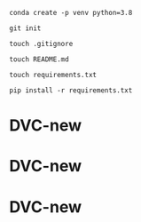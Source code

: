 ```
conda create -p venv python=3.8
```

```
git init
```

```
touch .gitignore
```

```
touch README.md
```

```
touch requirements.txt
```

```
pip install -r requirements.txt
```


# DVC-new
# DVC-new
# DVC-new
